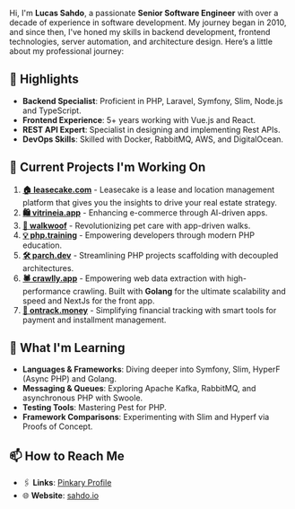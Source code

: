 Hi, I'm **Lucas Sahdo**, a passionate **Senior Software Engineer** with over a decade of experience in software development. My journey began in 2010, and since then, I've honed my skills in backend development, frontend technologies, server automation, and architecture design. Here’s a little about my professional journey:

## 🌟 Highlights

- **Backend Specialist**: Proficient in PHP, Laravel, Symfony, Slim, Node.js and TypeScript.
- **Frontend Experience**: 5+ years working with Vue.js and React.  
- **REST API Expert**: Specialist in designing and implementing Rest APIs.
- **DevOps Skills**: Skilled with Docker, RabbitMQ, AWS, and DigitalOcean.  

## 🚧 Current Projects I'm Working On

1. [**🏠 leasecake.com**](https://leasecake.com/) - Leasecake is a lease and location management platform that gives you the insights to drive your real estate strategy.
2. [**🛍️ vitrineia.app**](https://vitrineia.app/) - Enhancing e-commerce through AI-driven apps.
3. [**🐶 walkwoof**](https://walkwoof.app/) - Revolutionizing pet care with app-driven walks.
4. [**💡 php.training**](https://php.training/) - Empowering developers through modern PHP education.
5. [**🛠️ parch.dev**](https://parch.dev/) - Streamlining PHP projects scaffolding with decoupled architectures.
6. [**🕷️ crawlly.app**](https://crawlly.app/) - Empowering web data extraction with high-performance crawling. Built with **Golang** for the ultimate scalability and speed and NextJs for the front app.
7. [**💸 ontrack.money**](https://ontrack.money/) - Simplifying financial tracking with smart tools for payment and installment management.

## 🌱 What I'm Learning

- **Languages & Frameworks**: Diving deeper into Symfony, Slim, HyperF (Async PHP) and Golang.  
- **Messaging & Queues**: Exploring Apache Kafka, RabbitMQ, and asynchronous PHP with Swoole.  
- **Testing Tools**: Mastering Pest for PHP.  
- **Framework Comparisons**: Experimenting with Slim and Hyperf via Proofs of Concept.

## 📫 How to Reach Me

- 🖇️ **Links**: [Pinkary Profile](https://pinkary.com/@sahdoio)
- 🌐 **Website**: [sahdo.io](https://sahdo.io)
